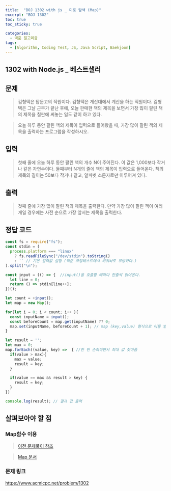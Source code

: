 ```yaml
---
title:  "BOJ 1302 with js _ 미로 탐색 (Map)"
excerpt: "BOJ 1302"
toc: true
toc_sticky: true

categories:
  - 백준 알고리즘
tags:
  - [Algorithm, Coding Test, JS, Java Script, Baekjoon]
---  
```


## 1302 with Node.js _ 베스트샐러 ##

## 문제 ## 
> 김형택은 탑문고의 직원이다. 김형택은 계산대에서 계산을 하는 직원이다. 김형택은 그날 근무가 끝난 후에, 오늘 판매한 책의 제목을 보면서 가장 많이 팔린 책의 제목을 칠판에 써놓는 일도 같이 하고 있다.

>오늘 하루 동안 팔린 책의 제목이 입력으로 들어왔을 때, 가장 많이 팔린 책의 제목을 출력하는 프로그램을 작성하시오.

## 입력 ## 
> 첫째 줄에 오늘 하루 동안 팔린 책의 개수 N이 주어진다. 이 값은 1,000보다 작거나 같은 자연수이다. 둘째부터 N개의 줄에 책의 제목이 입력으로 들어온다. 책의 제목의 길이는 50보다 작거나 같고, 알파벳 소문자로만 이루어져 있다.

## 출력 ##
> 첫째 줄에 가장 많이 팔린 책의 제목을 출력한다. 만약 가장 많이 팔린 책이 여러 개일 경우에는 사전 순으로 가장 앞서는 제목을 출력한다.

## 정답 코드 ##
```js
const fs = require("fs");
const stdin = (
  process.platform === "linux"
    ? fs.readFileSync("/dev/stdin").toString()
    : `` // 기본 입력값 설정 (백준 코딩테스트에서 비워놔도 무방하다.)
).split("\n");

const input = (() => {  //input()을 호출할 때마다 한줄씩 읽어온다.
  let line = 0;
  return () => stdin[line++];
})();

let count = +input();
let map = new Map();

for(let i = 0; i < count; i++ ){
  const inputName = input();
  const beforeCount = map.get(inputName) ?? 0;
  map.set(inputName, beforeCount + 1); // map (key,value) 형식으로 이름 별 출현한 숫자 저장 
}

let result = '';
let max = 0;
map.forEach((value, key) =>  { //한 번 순회하면서 최대 값 찾아줌
  if(value > max){
    max = value;
    result = key;
  } 

  if(value == max && result > key) {
    result = key;
  }
})

console.log(result); // 결과 값 출력
```
## 살펴보아야 할 점 ##
### Map함수 이용 ### 
> <a href="https://valueinvestment.github.io/%EB%B0%B1%EC%A4%80%20%EC%95%8C%EA%B3%A0%EB%A6%AC%EC%A6%98/boj1620pocketmon/" target="_blank">이전 문제풀이 참조 </a>

> <a href="https://developer.mozilla.org/en-US/docs/Web/JavaScript/Reference/Global_Objects/Map" target="_blank">Map 문서</a>



### 문제 링크 ### 
<a href="https://www.acmicpc.net/problem/1302" target="_blank">https://www.acmicpc.net/problem/1302 </a>